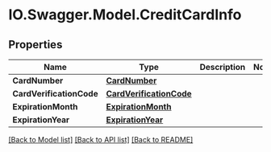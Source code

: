# IO.Swagger.Model.CreditCardInfo
## Properties

Name | Type | Description | Notes
------------ | ------------- | ------------- | -------------
**CardNumber** | [**CardNumber**](CardNumber.md) |  | 
**CardVerificationCode** | [**CardVerificationCode**](CardVerificationCode.md) |  | 
**ExpirationMonth** | [**ExpirationMonth**](ExpirationMonth.md) |  | 
**ExpirationYear** | [**ExpirationYear**](ExpirationYear.md) |  | 

[[Back to Model list]](../README.md#documentation-for-models) [[Back to API list]](../README.md#documentation-for-api-endpoints) [[Back to README]](../README.md)

